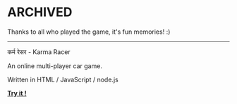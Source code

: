 # ARCHIVED

Thanks to all who played the game, it's fun memories! :)

---

कर्म रेसर - Karma Racer

An online multi-player car game.

Written in HTML / JavaScript / node.js

[**Try it !**](https://karmaracer.herokuapp.com/webgl)
